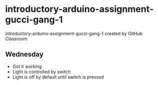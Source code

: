 # introductory-arduino-assignment-gucci-gang-1
introductory-arduino-assignment-gucci-gang-1 created by GitHub Classroom

## Wednesday 
* Got it working
* Light is controlled by switch
* Light is off by default until switch is pressed

